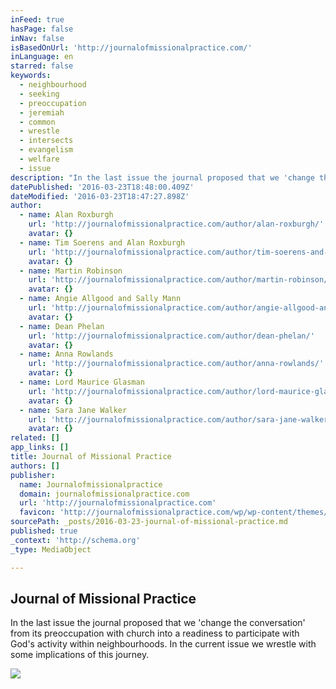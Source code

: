 ```yaml
---
inFeed: true
hasPage: false
inNav: false
isBasedOnUrl: 'http://journalofmissionalpractice.com/'
inLanguage: en
starred: false
keywords:
  - neighbourhood
  - seeking
  - preoccupation
  - jeremiah
  - common
  - wrestle
  - intersects
  - evangelism
  - welfare
  - issue
description: "In the last issue the journal proposed that we 'change the conversation' from its preoccupation with church into a readiness to participate with God's activity within neighbourhoods. In the current issue we wrestle with some implications of this journey."
datePublished: '2016-03-23T18:48:00.409Z'
dateModified: '2016-03-23T18:47:27.898Z'
author:
  - name: Alan Roxburgh
    url: 'http://journalofmissionalpractice.com/author/alan-roxburgh/'
    avatar: {}
  - name: Tim Soerens and Alan Roxburgh
    url: 'http://journalofmissionalpractice.com/author/tim-soerens-and-alan-roxburgh/'
    avatar: {}
  - name: Martin Robinson
    url: 'http://journalofmissionalpractice.com/author/martin-robinson/'
    avatar: {}
  - name: Angie Allgood and Sally Mann
    url: 'http://journalofmissionalpractice.com/author/angie-allgood-and-sally-mann/'
    avatar: {}
  - name: Dean Phelan
    url: 'http://journalofmissionalpractice.com/author/dean-phelan/'
    avatar: {}
  - name: Anna Rowlands
    url: 'http://journalofmissionalpractice.com/author/anna-rowlands/'
    avatar: {}
  - name: Lord Maurice Glasman
    url: 'http://journalofmissionalpractice.com/author/lord-maurice-glasman/'
    avatar: {}
  - name: Sara Jane Walker
    url: 'http://journalofmissionalpractice.com/author/sara-jane-walker/'
    avatar: {}
related: []
app_links: []
title: Journal of Missional Practice
authors: []
publisher:
  name: Journalofmissionalpractice
  domain: journalofmissionalpractice.com
  url: 'http://journalofmissionalpractice.com'
  favicon: 'http://journalofmissionalpractice.com/wp/wp-content/themes/fp_letour-child/favicon.ico'
sourcePath: _posts/2016-03-23-journal-of-missional-practice.md
published: true
_context: 'http://schema.org'
_type: MediaObject

---
```

<article style=""><h1>Journal of Missional Practice</h1><p>In the last issue the journal proposed that we 'change the conversation' from its preoccupation with church into a readiness to participate with God's activity within neighbourhoods. In the current issue we wrestle with some implications of this journey.</p><img src="http://journalofmissionalpractice.com/wp/wp-content/uploads/2016/03/roots-740938-1100x460.jpg" /></article>